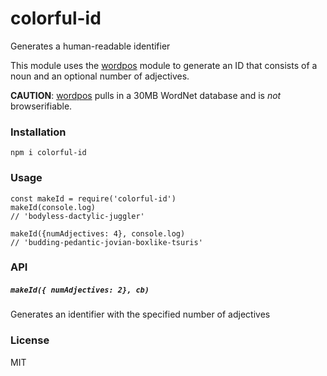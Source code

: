 # colorful-id
Generates a human-readable identifier

This module uses the [wordpos](https://github.com/moos/wordpos) module to generate an ID that
consists of a noun and an optional number of adjectives.

**CAUTION**: [wordpos](https://github.com/moos/wordpos) pulls in a 30MB WordNet database and is *not* browserifiable.

### Installation
```
npm i colorful-id
```

### Usage
```
const makeId = require('colorful-id')
makeId(console.log)
// 'bodyless-dactylic-juggler'

makeId({numAdjectives: 4}, console.log)
// 'budding-pedantic-jovian-boxlike-tsuris'
```

### API

##### `makeId({ numAdjectives: 2}, cb)`
Generates an identifier with the specified number of adjectives

### License
MIT
